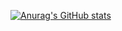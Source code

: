 [![Anurag's GitHub stats](https://github-readme-stats.vercel.app/api?username=Leslie-Jiang-Hamster&hide=contribs)](https://github.com/anuraghazra/github-readme-stats)
